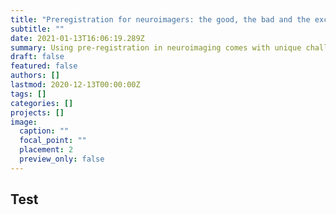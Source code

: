 ```yaml
---
title: "Preregistration for neuroimagers: the good, the bad and the excellent"
subtitle: ""
date: 2021-01-13T16:06:19.289Z
summary: Using pre-registration in neuroimaging comes with unique challanges.
draft: false
featured: false
authors: []
lastmod: 2020-12-13T00:00:00Z
tags: []
categories: []
projects: []
image:
  caption: ""
  focal_point: ""
  placement: 2
  preview_only: false
---
```

## Test